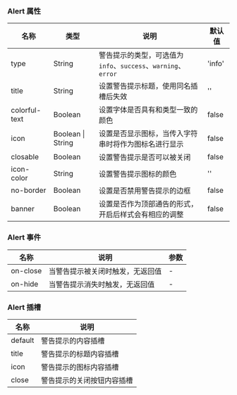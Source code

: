 ### Alert 属性

| 名称          | 类型              | 说明                                                           | 默认值 |
| ------------- | ----------------- | -------------------------------------------------------------- | ------ |
| type          | String            | 警告提示的类型，可选值为 `info`、`success`、`warning`、`error` | 'info' |
| title         | String            | 设置警告提示标题，使用同名插槽后失效                           | ''     |
| colorful-text | Boolean           | 设置字体是否具有和类型一致的颜色                               | false  |
| icon          | Boolean \| String | 设置是否显示图标，当传入字符串时将作为图标名进行显示           | false  |
| closable      | Boolean           | 设置警告提示是否可以被关闭                                     | false  |
| icon-color    | String            | 设置警告提示图标的颜色                                         | ''     |
| no-border     | Boolean           | 设置是否禁用警告提示的边框                                     | false  |
| banner        | Boolean           | 设置是否作为顶部通告的形式，开启后样式会有相应的调整           | false  |

### Alert 事件

| 名称     | 说明                             | 参数 |
| -------- | -------------------------------- | ---- |
| on-close | 当警告提示被关闭时触发，无返回值 | -    |
| on-hide  | 当警告提示消失时触发，无返回值   | -    |

### Alert 插槽

| 名称    | 说明                       |
| ------- | -------------------------- |
| default | 警告提示的内容插槽         |
| title   | 警告提示的标题内容插槽     |
| icon    | 警告提示的图标内容插槽     |
| close   | 警告提示的关闭按钮内容插槽 |

